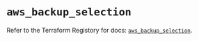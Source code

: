 # `aws_backup_selection`

Refer to the Terraform Registory for docs: [`aws_backup_selection`](https://registry.terraform.io/providers/hashicorp/aws/5.16.0/docs/resources/backup_selection).
